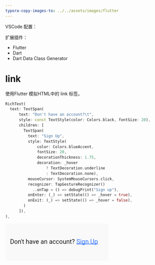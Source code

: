 ```yaml
---
typora-copy-images-to: ../../assets/images/flutter
---
```


VSCode 配置：

扩展插件：

- Flutter
- Dart
- Dart Data Class Generator <hzgood>

# link

使用Flutter 模拟HTML中的 link 标签。

```dart
RichText(
  text: TextSpan(
      text: "Don't have an account?\t",
      style: const TextStyle(color: Colors.black, fontSize: 20),
      children: [
        TextSpan(
          text: "Sign Up",
          style: TextStyle(
              color: Colors.blueAccent,
              fontSize: 20,
              decorationThickness: 1.75,
              decoration: _hover
                  ? TextDecoration.underline
                  : TextDecoration.none),
          mouseCursor: SystemMouseCursors.click,
          recognizer: TapGestureRecognizer()
            ..onTap = () => debugPrint("Sign up"),
          onEnter: (_) => setState(() => _hover = true),
          onExit: (_) => setState(() => _hover = false),
        )
      ]),
),
```

![flutter link](../../assets/images/flutter/flutter-link.png)